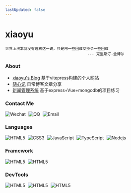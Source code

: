 ```yaml
---
lastUpdated: false
---
```


# xiaoyu
```
世界上根本就没有逃离这一说，只是用一些困难交换令一些困难
                                     --- 克里斯汀-金博尔
```

### About
- [xiaoyu's Blog](https://www.lu-xiaoyu.com)   基于vitepress构建的个人网站
- [随心记](/notes/raop/myw)   日常博客文章分享
- [新闻管理系统](https://github.com/luxiaoyu822/node-news-server#readme)   基于express+Vue+mongodb的项目练习

### Contact Me
<p>
<img class="content" alt="Wechat" src="https://img.shields.io/badge/WeChat-June__2022__GC-07C160?logo=wechat">
<img class="content" alt="QQ" src="https://img.shields.io/badge/QQ-1015750057-54B4EF?logo=tencentqq">
<img class="content" alt="Email" src="https://img.shields.io/badge/Email-17371771282@163.com-EA4335?logo=Gmail">
</p>

### Languages
<p>
<img class="content" alt="HTML5" src="https://img.shields.io/badge/HTML5-E34F26?logo=HTML5&logoColor=fff">
<img class="content" alt="CSS3" src="https://img.shields.io/badge/CSS3-1572B6?logo=CSS3&logoColor=fff">
<img class="content" alt="JavaScript" src="https://img.shields.io/badge/JavaScript-F7DF1E?logo=JavaScript&logoColor=333">
<img class="content" alt="TypeScript" src="https://img.shields.io/badge/TypeScript-3178C6?logo=TypeScript&logoColor=fff">
<img class="content" alt="Nodejs" src="https://img.shields.io/badge/Nodejs-026e00?logo=Node.js&logoColor=fff">
</p>

### Framework
<p>
<img class="content" alt="HTML5" src="https://img.shields.io/badge/Vue.js-42b88c?logo=Vue.js&logoColor=fff">
<img class="content" alt="HTML5" src="https://img.shields.io/badge/express-259dff?logo=express&logoColor=fff">
</p>

### DevTools
<p>
<img class="content" alt="HTML5" src="https://img.shields.io/badge/VSCode-007ACC?logo=VisualStudioCode&logoColor=fff">
<img class="content" alt="HTML5" src="https://img.shields.io/badge/Webstorm-000?logo=webstorm&logoColor=fff">
<img class="content" alt="HTML5" src="https://img.shields.io/badge/Git-f14e32?logo=git&logoColor=fff">
</p>

<style scoped>
.content{
margin-right:5px;
display:inline;
}
</style>
